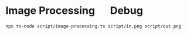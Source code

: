 # Image Processing 　 Debug

```shell
npx ts-node script/image-processing.ts script/in.png script/out.png
```
